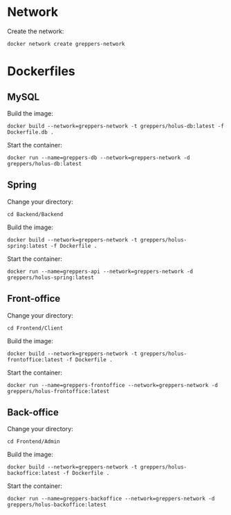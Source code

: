 # Network

Create the network:

```
docker network create greppers-network
```

# Dockerfiles

## MySQL

Build the image:

```
docker build --network=greppers-network -t greppers/holus-db:latest -f Dockerfile.db .
```

Start the container:

```
docker run --name=greppers-db --network=greppers-network -d greppers/holus-db:latest
```

## Spring

Change your directory:

```
cd Backend/Backend
```

Build the image:

```
docker build --network=greppers-network -t greppers/holus-spring:latest -f Dockerfile .
```

Start the container:

```
docker run --name=greppers-api --network=greppers-network -d greppers/holus-spring:latest
```

## Front-office

Change your directory:

```
cd Frontend/Client
```

Build the image:

```
docker build --network=greppers-network -t greppers/holus-frontoffice:latest -f Dockerfile .
```

Start the container:

```
docker run --name=greppers-frontoffice --network=greppers-network -d greppers/holus-frontoffice:latest
```

## Back-office

Change your directory:

```
cd Frontend/Admin
```

Build the image:

```
docker build --network=greppers-network -t greppers/holus-backoffice:latest -f Dockerfile .
```

Start the container:

```
docker run --name=greppers-backoffice --network=greppers-network -d greppers/holus-backoffice:latest
```
